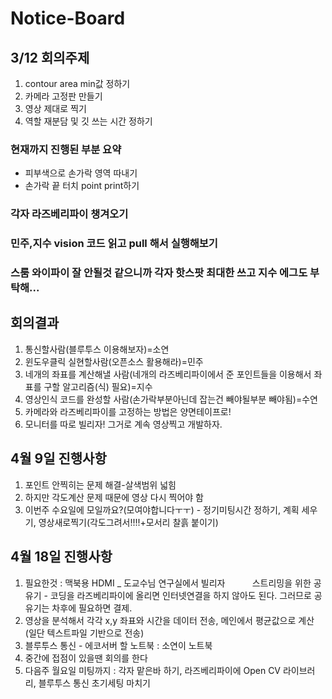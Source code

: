 # Notice-Board

## 3/12 회의주제
1. contour area min값 정하기
2. 카메라 고정판 만들기
3. 영상 제대로 찍기
4. 역할 재분담 및 깃 쓰는 시간 정하기

### 현재까지 진행된 부분 요약
- 피부색으로 손가락 영역 따내기
- 손가락 끝 터치 point print하기


### 각자 라즈베리파이 챙겨오기
### 민주,지수 vision 코드 읽고 pull 해서 실행해보기
### 스룸 와이파이 잘 안될것 같으니까 각자 핫스팟 최대한 쓰고 지수 에그도 부탁해...


## 회의결과
1. 통신할사람(블루투스 이용해보자)=소연
2. 윈도우클릭 실현할사람(오픈소스 활용해라)=민주 
3. 네개의 좌표를 계산해낼 사람(네개의 라즈베리파이에서 준 포인트들을 이용해서 좌표를 구할 알고리즘(식) 필요)=지수
4. 영상인식 코드를 완성할 사람(손가락부분아닌데 잡는건 빼야될부분 빼야됨)=수연
5. 카메라와 라즈베리파이를 고정하는 방법은 양면테이프로!
6. 모니터를 따로 빌리자! 그거로 계속 영상찍고 개발하자.

## 4월 9일 진행사항
1. 포인트 안찍히는 문제 해결-살색범위 넓힘
2. 하지만 각도계산 문제 때문에 영상 다시 찍어야 함
3. 이번주 수요일에 모일까요?(모여야합니다ㅜㅜ) - 정기미팅시간 정하기, 계획 세우기, 영상새로찍기(각도그려서!!!!+모서리 찰흙 붙이기)


## 4월 18일 진행사항
1. 필요한것 : 맥북용 HDMI _ 도교수님 연구실에서 빌리자 
           스트리밍을 위한 공유기 - 코딩을 라즈베리파이에 올리면 인터넷연결을 하지 않아도 된다. 그러므로 공유기는 차후에 필요하면 결제.
2. 영상을 분석해서 각각 x,y 좌표와 시간을 데이터 전송, 메인에서 평균값으로 계산 (일단 텍스트파일 기반으로 전송)
3. 블루투스 통신 - 에코서버 할 노트북 : 소연이 노트북
4. 중간에 접점이 있을땐 회의를 한다
5. 다음주 월요일 미팅까지 : 각자 맡은바 하기, 라즈베리파이에 Open CV 라이브러리, 블루투스 통신 초기세팅 마치기

